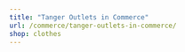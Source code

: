 ```yaml
---
title: "Tanger Outlets in Commerce"
url: /commerce/tanger-outlets-in-commerce/
shop: clothes
---
```

